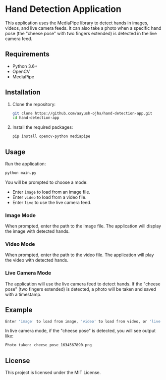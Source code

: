 
# Hand Detection Application

This application uses the MediaPipe library to detect hands in images, videos, and live camera feeds. It can also take a photo when a specific hand pose (the "cheese pose" with two fingers extended) is detected in the live camera feed.

## Requirements

- Python 3.6+
- OpenCV
- MediaPipe

## Installation

1. Clone the repository:
    ```bash
    git clone https://github.com/aayush-ojha/hand-detection-app.git
    cd hand-detection-app
    ```

2. Install the required packages:
    ```bash
    pip install opencv-python mediapipe
    ```

## Usage

Run the application:
```bash
python main.py
```

You will be prompted to choose a mode:
- Enter `image` to load from an image file.
- Enter `video` to load from a video file.
- Enter `live` to use the live camera feed.

### Image Mode

When prompted, enter the path to the image file. The application will display the image with detected hands.

### Video Mode

When prompted, enter the path to the video file. The application will play the video with detected hands.

### Live Camera Mode

The application will use the live camera feed to detect hands. If the "cheese pose" (two fingers extended) is detected, a photo will be taken and saved with a timestamp.

## Example

```bash
Enter 'image' to load from image, 'video' to load from video, or 'live' to use live camera: live
```

In live camera mode, if the "cheese pose" is detected, you will see output like:
```bash
Photo taken: cheese_pose_1634567890.png
```

## License

This project is licensed under the MIT License.
